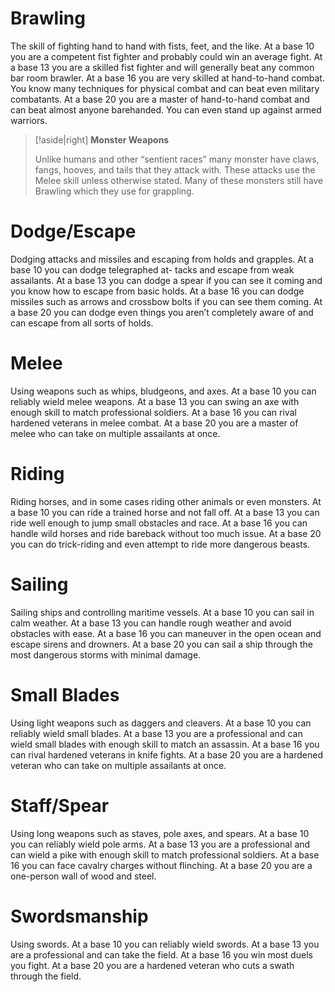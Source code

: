 # Brawling
The skill of fighting hand to hand with fists, feet, and the like. At a base 10 you are a competent fist fighter and probably could win an average fight. At a base 13 you are a skilled fist fighter and will generally beat any common bar room brawler. At a base 16 you are very skilled at hand-to-hand combat. You know many techniques for physical combat and can beat even military combatants. At a base 20 you are a master of hand-to-hand combat and can beat almost anyone barehanded. You can even stand up against armed warriors.
>[!aside|right]
>**Monster Weapons**
>
>Unlike humans and other “sentient races” many monster have claws, fangs, hooves, and tails that they attack with. These attacks use the Melee skill unless otherwise stated. Many of these monsters still have Brawling which they use for grappling.

# Dodge/Escape
Dodging attacks and missiles and escaping from holds and grapples. At a base 10 you can dodge telegraphed at- tacks and escape from weak assailants. At a base 13 you can dodge a spear if you can see it coming and you know how to escape from basic holds. At a base 16 you can dodge missiles such as arrows and crossbow bolts if you can see them coming. At a base 20 you can dodge even things you aren’t completely aware of and can escape from all sorts of holds.

# Melee
Using weapons such as whips, bludgeons, and axes. At a base 10 you can reliably wield melee weapons. At a base 13 you can swing an axe with enough skill to match professional soldiers. At a base 16 you can rival hardened veterans in melee combat. At a base 20 you are a master of melee who can take on multiple assailants at once.

# Riding
Riding horses, and in some cases riding other animals or even monsters. At a base 10 you can ride a trained horse and not fall off. At a base 13 you can ride well enough to jump small obstacles and race. At a base 16 you can handle wild horses and ride bareback without too much issue. At a base 20 you can do trick-riding and even attempt to ride more dangerous beasts.
 
# Sailing
Sailing ships and controlling maritime vessels. At a base 10 you can sail in calm weather. At a base 13 you can handle rough weather and avoid obstacles with ease. At a base 16 you can maneuver in the open ocean and escape sirens and drowners. At a base 20 you can sail a ship through the most dangerous storms with minimal damage.

# Small Blades
Using light weapons such as daggers and cleavers. At a base 10 you can reliably wield small blades. At a base 13 you are a professional and can wield small blades with enough skill to match an assassin. At a base 16 you can rival hardened veterans in knife fights. At a base 20 you are a hardened veteran who can take on multiple assailants at once.

# Staff/Spear
Using long weapons such as staves, pole axes, and spears. At a base 10 you can reliably wield pole arms. At a base 13 you are a professional and can wield a pike with enough skill to match professional soldiers. At a base 16 you can face cavalry charges without flinching. At a base 20 you are a one-person wall of wood and steel.

# Swordsmanship
Using swords. At a base 10 you can reliably wield swords. At a base 13 you are a professional and can take the field. At a base 16 you win most duels you fight. At a base 20 you are a hardened veteran who cuts a swath through the field.